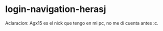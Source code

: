 # login-navigation-herasj

Aclaracion: Agx15 es el nick que tengo en mi pc, no me di cuenta antes :c.
